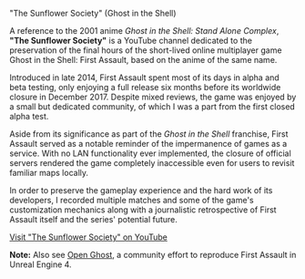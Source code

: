<!--t &quot;The Sunflower Society&quot; (Ghost in the Shell) t-->
<!--d A reference to the 2001 anime GITS: Stand Alone Complex, &quot;The Sunflower Society&quot; is a YouTube channel dedicated to the final hours of the short-lived online multiplayer game... d-->
<!--tag preservation tag-->
<!--image /content/images/the-sunflower-society-ghost-in-shell/GITS5B15D-1024x538.jpg image-->

"The Sunflower Society" (Ghost in the Shell)
  
A reference to the 2001 anime _Ghost in the Shell: Stand Alone Complex_, **"The Sunflower Society"** is a YouTube channel dedicated to the preservation of the final hours of the short-lived online multiplayer game Ghost in the Shell: First Assault, based on the anime of the same name.  
  
Introduced in late 2014, First Assault spent most of its days in alpha and beta testing, only enjoying a full release six months before its worldwide closure in December 2017. Despite mixed reviews, the game was enjoyed by a small but dedicated community, of which I was a part from the first closed alpha test.  
  
Aside from its significance as part of the _Ghost in the Shell_ franchise, First Assault served as a notable reminder of the impermanence of games as a service. With no LAN functionality ever implemented, the closure of official servers rendered the game completely inaccessible even for users to revisit familiar maps locally.  
  
In order to preserve the gameplay experience and the hard work of its developers, I recorded multiple matches and some of the game's customization mechanics along with a journalistic retrospective of First Assault itself and the series' potential future.  
  
[Visit "The Sunflower Society" on YouTube](https://www.youtube.com/channel/UCHP-gWaTu1Mv7xDY_8eVW5A "superclick")  
  
**Note:** Also see [Open Ghost](https://gitlab.com/OpenGhost/OpenGhost/wikis/project-overview), a community effort to reproduce First Assault in Unreal Engine 4.

